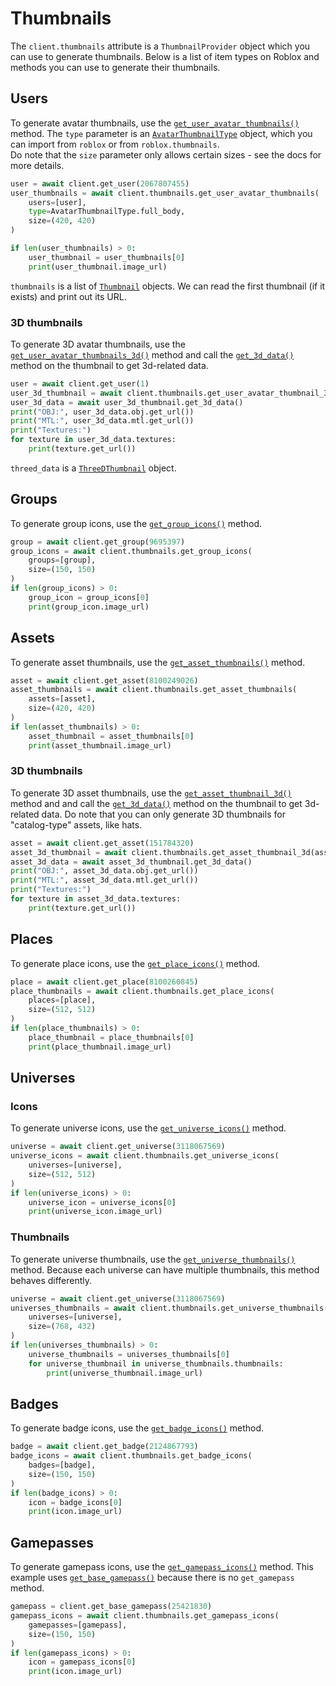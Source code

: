 # Thumbnails
The `client.thumbnails` attribute is a `ThumbnailProvider` object which you can use to generate thumbnails.
Below is a list of item types on Roblox and methods you can use to generate their thumbnails.

## Users
To generate avatar thumbnails, use the 
[`get_user_avatar_thumbnails()`](/reference/roblox/thumbnails/#roblox.thumbnails.ThumbnailProvider.get_user_avatar_thumbnails) method.
The `type` parameter is an [`AvatarThumbnailType`](/reference/roblox/thumbnails/#roblox.thumbnails.AvatarThumbnailType)
object, which you can import from `roblox` or from `roblox.thumbnails`.  
Do note that the `size` parameter only allows certain sizes - see the docs for more details.

```python
user = await client.get_user(2067807455)
user_thumbnails = await client.thumbnails.get_user_avatar_thumbnails(
    users=[user],
    type=AvatarThumbnailType.full_body,
    size=(420, 420)
)

if len(user_thumbnails) > 0:
    user_thumbnail = user_thumbnails[0]
    print(user_thumbnail.image_url)
```

`thumbnails` is a list of [`Thumbnail`](/reference/roblox/thumbnails/#roblox.thumbnails.Thumbnail) objects. 
We can read the first thumbnail (if it exists) and print out its URL.

### 3D thumbnails
To generate 3D avatar thumbnails, use the 
[`get_user_avatar_thumbnails_3d()`](/reference/roblox/thumbnails/#roblox.thumbnails.ThumbnailProvider.get_user_avatar_thumbnails_3d) method
and call the [`get_3d_data()`](/reference/roblox/thumbnails/#roblox.thumbnails.Thumbnail.get_3d_data)
method on the thumbnail to get 3d-related data.

```python
user = await client.get_user(1)
user_3d_thumbnail = await client.thumbnails.get_user_avatar_thumbnail_3d(user)
user_3d_data = await user_3d_thumbnail.get_3d_data()
print("OBJ:", user_3d_data.obj.get_url())
print("MTL:", user_3d_data.mtl.get_url())
print("Textures:")
for texture in user_3d_data.textures:
    print(texture.get_url())
```
`threed_data` is a [`ThreeDThumbnail`](/reference/roblox/threedthumbnails/#roblox.threedthumbnails.ThreeDThumbnail)
object.

## Groups
To generate group icons, use the 
[`get_group_icons()`](/reference/roblox/thumbnails/#roblox.thumbnails.ThumbnailProvider.get_group_icons) method.
```python
group = await client.get_group(9695397)
group_icons = await client.thumbnails.get_group_icons(
    groups=[group],
    size=(150, 150)
)
if len(group_icons) > 0:
    group_icon = group_icons[0]
    print(group_icon.image_url)
```

## Assets
To generate asset thumbnails, use the 
[`get_asset_thumbnails()`](/reference/roblox/thumbnails/#roblox.thumbnails.ThumbnailProvider.get_asset_thumbnails)
method.
```python
asset = await client.get_asset(8100249026)
asset_thumbnails = await client.thumbnails.get_asset_thumbnails(
    assets=[asset],
    size=(420, 420)
)
if len(asset_thumbnails) > 0:
    asset_thumbnail = asset_thumbnails[0]
    print(asset_thumbnail.image_url)
```

### 3D thumbnails
To generate 3D asset thumbnails, use the 
[`get_asset_thumbnail_3d()`](/reference/roblox/thumbnails/#roblox.thumbnails.ThumbnailProvider.get_asset_thumbnail_3d)
method and and call the [`get_3d_data()`](/reference/roblox/thumbnails/#roblox.thumbnails.Thumbnail.get_3d_data)
method on the thumbnail to get 3d-related data. 
Do note that you can only generate 3D thumbnails for "catalog-type" assets, like hats.
```python
asset = await client.get_asset(151784320)
asset_3d_thumbnail = await client.thumbnails.get_asset_thumbnail_3d(asset)
asset_3d_data = await asset_3d_thumbnail.get_3d_data()
print("OBJ:", asset_3d_data.obj.get_url())
print("MTL:", asset_3d_data.mtl.get_url())
print("Textures:")
for texture in asset_3d_data.textures:
    print(texture.get_url())
```

## Places
To generate place icons, use the
[`get_place_icons()`](/reference/roblox/thumbnails/#roblox.thumbnails.ThumbnailProvider.get_place_icons) method.
```python
place = await client.get_place(8100260845)
place_thumbnails = await client.thumbnails.get_place_icons(
    places=[place],
    size=(512, 512)
)
if len(place_thumbnails) > 0:
    place_thumbnail = place_thumbnails[0]
    print(place_thumbnail.image_url)
```

## Universes
### Icons
To generate universe icons, use the 
[`get_universe_icons()`](/reference/roblox/thumbnails/#roblox.thumbnails.ThumbnailProvider.get_universe_icons) method.
```python
universe = await client.get_universe(3118067569)
universe_icons = await client.thumbnails.get_universe_icons(
    universes=[universe],
    size=(512, 512)
)
if len(universe_icons) > 0:
    universe_icon = universe_icons[0]
    print(universe_icon.image_url)
```
### Thumbnails
To generate universe thumbnails, use the 
[`get_universe_thumbnails()`](/reference/roblox/thumbnails/#roblox.thumbnails.ThumbnailProvider.get_universe_thumbnails)
method.
Because each universe can have multiple thumbnails, this method behaves differently.
```python
universe = await client.get_universe(3118067569)
universes_thumbnails = await client.thumbnails.get_universe_thumbnails(
    universes=[universe],
    size=(768, 432)
)
if len(universes_thumbnails) > 0:
    universe_thumbnails = universes_thumbnails[0]
    for universe_thumbnail in universe_thumbnails.thumbnails:
        print(universe_thumbnail.image_url)
```

## Badges
To generate badge icons, use the 
[`get_badge_icons()`](/reference/roblox/thumbnails/#roblox.thumbnails.ThumbnailProvider.get_badge_icons) method.
```python
badge = await client.get_badge(2124867793)
badge_icons = await client.thumbnails.get_badge_icons(
    badges=[badge],
    size=(150, 150)
)
if len(badge_icons) > 0:
    icon = badge_icons[0]
    print(icon.image_url)
```

## Gamepasses
To generate gamepass icons, use the
[`get_gamepass_icons()`](/reference/roblox/thumbnails/#roblox.thumbnails.ThumbnailProvider.get_gamepass_icons) method.
This example uses [`get_base_gamepass()`](/reference/roblox/client/#roblox.client.Client.get_base_gamepass) 
because there is no `get_gamepass` method.
```python
gamepass = client.get_base_gamepass(25421830)
gamepass_icons = await client.thumbnails.get_gamepass_icons(
    gamepasses=[gamepass],
    size=(150, 150)
)
if len(gamepass_icons) > 0:
    icon = gamepass_icons[0]
    print(icon.image_url)
```